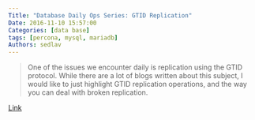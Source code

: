 ```yaml
---
Title: "Database Daily Ops Series: GTID Replication"
Date: 2016-11-10 15:57:00
Categories: [data base]
tags: [percona, mysql, mariadb]
Authors: sedlav
---
```


> One of the issues we encounter daily is replication using the GTID protocol. While there are a lot of blogs written about this subject, I would like to just highlight GTID replication operations, and the way you can deal with broken replication.

[Link](https://www.percona.com/blog/2016/11/10/database-daily-ops-series-gtid-replication/)
